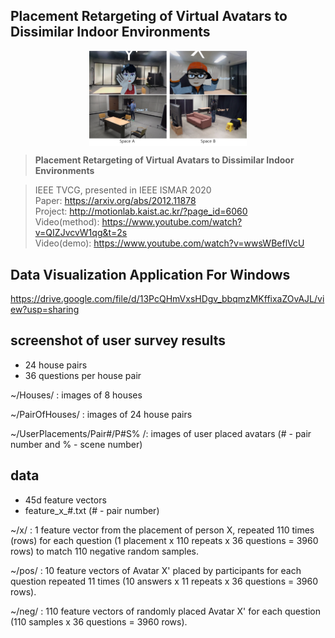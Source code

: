 Placement Retargeting of Virtual Avatars to Dissimilar Indoor Environments
---------------------------------------------------------------------------------------------------------------------------------------

<p align="center"><img src="TVCG_thumbnail.png" align="center" style="width: 50%; height: 50%"/> <br></p>

> **Placement Retargeting of Virtual Avatars to Dissimilar Indoor Environments**<br>

> IEEE TVCG, presented in IEEE ISMAR 2020<br>
> Paper: https://arxiv.org/abs/2012.11878<br>
> Project: http://motionlab.kaist.ac.kr/?page_id=6060<br>
> Video(method): https://www.youtube.com/watch?v=QIZJvcvW1qg&t=2s<br>
> Video(demo): https://www.youtube.com/watch?v=wwsWBeflVcU<br>


Data Visualization Application For Windows
---------------------------------------------------------------------------------------------------------------------------------------
https://drive.google.com/file/d/13PcQHmVxsHDgv_bbqmzMKffixaZOvAJL/view?usp=sharing


screenshot of user survey results
---------------------------------------------------------------------------------------------------------------------------------------
- 24 house pairs
- 36 questions per house pair

~/Houses/ : images of 8 houses

~/PairOfHouses/ : images of 24 house pairs

~/UserPlacements/Pair#/P#S% /: images of user placed avatars (# - pair number and % - scene number)


data
---------------------------------------------------------------------------------------------------------------------------------------
- 45d feature vectors
- feature_x_#.txt (# - pair number)

~/x/ : 1 feature vector from the placement of person X, repeated 110 times (rows) for each question (1 placement x 110 repeats x 36 questions = 3960 rows) to match 110 negative random samples.

~/pos/ : 10 feature vectors of Avatar X' placed by participants for each question repeated 11 times (10 answers x 11 repeats x 36 questions = 3960 rows).

~/neg/ : 110 feature vectors of randomly placed Avatar X' for each question (110 samples x 36 questions = 3960 rows).

